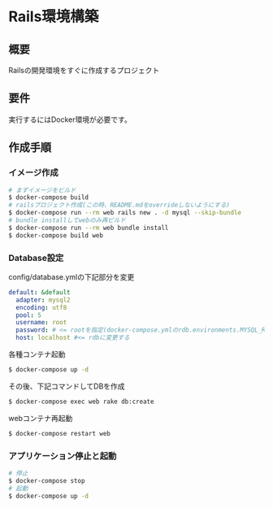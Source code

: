# Rails環境構築

## 概要

Railsの開発環境をすぐに作成するプロジェクト

## 要件

実行するにはDocker環境が必要です。

## 作成手順

### イメージ作成

```bash
# まずイメージをビルド
$ docker-compose build
# railsプロジェクト作成(この時、README.mdをoverrideしないようにする)
$ docker-compose run --rm web rails new . -d mysql --skip-bundle
# bundle installしてwebのみ再ビルド
$ docker-compose run --rm web bundle install
$ docker-compose build web
```

### Database設定

config/database.ymlの下記部分を変更

```yaml
default: &default
  adapter: mysql2
  encoding: utf8
  pool: 5
  username: root
  password: # <= rootを指定(docker-compose.ymlのrdb.environments.MYSQL_ROOT_PASSWORDを指定する)
  host: localhost #<= rdbに変更する
```

各種コンテナ起動

```bash
$ docker-compose up -d
```

その後、下記コマンドしてDBを作成

```bash
$ docker-compose exec web rake db:create
```

webコンテナ再起動
```bash
$ docker-compose restart web
```

### アプリケーション停止と起動

```bash
# 停止
$ docker-compose stop
# 起動
$ docker-compose up -d
```
